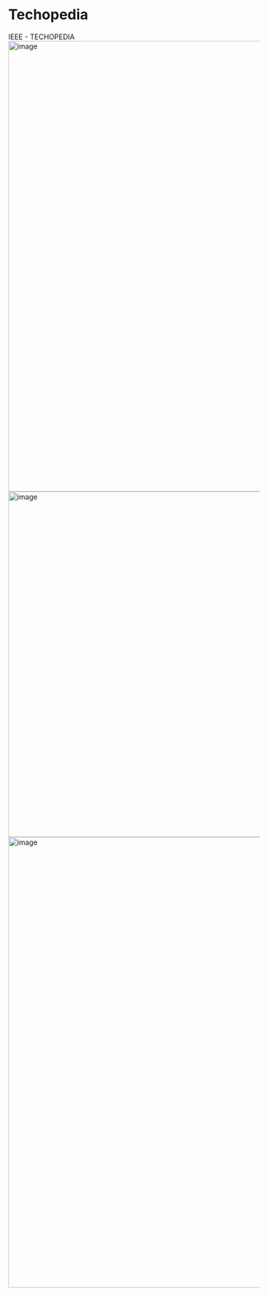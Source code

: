 # Techopedia
IEEE - TECHOPEDIA
<img width="1898" height="904" alt="image" src="https://github.com/user-attachments/assets/385d433a-5233-49fd-85f6-378589701c1a" />
<img width="1896" height="693" alt="image" src="https://github.com/user-attachments/assets/04efef4f-8bd3-4555-b359-ade44ce0802e" />
<img width="1896" height="904" alt="image" src="https://github.com/user-attachments/assets/de113f78-1621-4518-9c65-e49c787db46d" />
